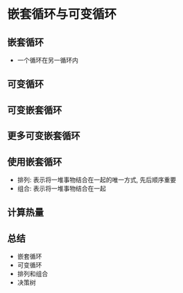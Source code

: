 # 嵌套循环与可变循环
## 嵌套循环
- 一个循环在另一循环内
## 可变循环
## 可变嵌套循环
## 更多可变嵌套循环
## 使用嵌套循环
- 排列: 表示将一堆事物结合在一起的唯一方式, 先后顺序重要
- 组合: 表示将一堆事物结合在一起
## 计算热量
## 总结
- 嵌套循环
- 可变循环
- 排列和组合
- 决策树